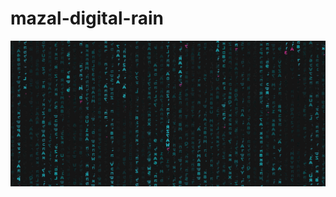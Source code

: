# mazal-digital-rain
![mazal-digital-rain](https://github.com/saramazal/mazal-digital-rain/blob/main/digital-rain.png)

